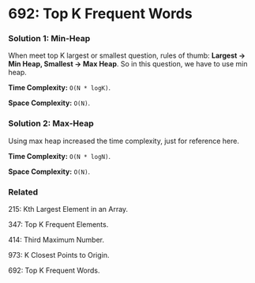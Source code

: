 # 692: Top K Frequent Words

### Solution 1: Min-Heap
When meet top K largest or smallest question, rules of thumb: **Largest -> Min Heap, Smallest -> Max Heap**. So in this question, we have to use min heap.

**Time Complexity:** `O(N * logK)`.

**Space Complexity:** `O(N)`.

### Solution 2: Max-Heap
Using max heap increased the time complexity, just for reference here.

**Time Complexity:** `O(N * logN)`.

**Space Complexity:** `O(N)`.

### Related
215: Kth Largest Element in an Array.

347: Top K Frequent Elements.

414: Third Maximum Number.

973: K Closest Points to Origin.

692: Top K Frequent Words.